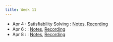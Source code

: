 ```yaml
---
title: Week 11
---
```


- Apr 4 : Satisfiability Solving : [Notes](https://hackmd.io/@lfs/rkml6OvXc), [Recording](#)
- Apr 6 :  : [Notes](#), [Recording](#)
- Apr 8 :  : [Notes](#), [Recording](#)
